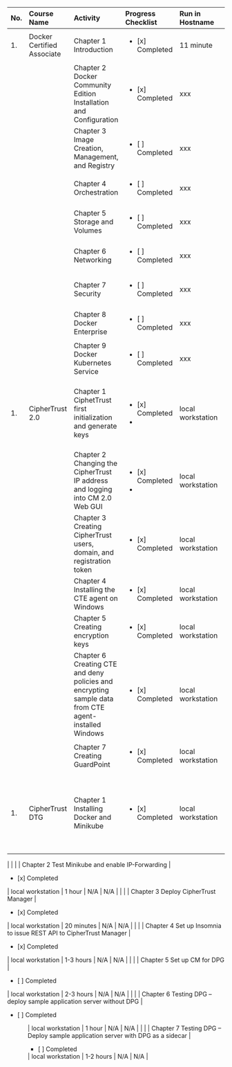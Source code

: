 | No. |  Course Name | Activity | Progress Checklist | Run in Hostname | Duration  | Notes  | Prerequisites |
|:-----|:--------------|:----------|:----------|:----------|:-----------|:--------|:---------------|
| 1. | Docker Certified Associate | Chapter 1 Introduction | <ul><li>[x] Completed</li></ul> | 11 minute |  day | Login Account presales-msi.outlook.com | Cloud Guru |
|   |  | Chapter 2 Docker Community Edition Installation and Configuration | <ul><li>[x] Completed</li></ul> | xxx |  3 hours 15 minute | N/A | N/A |
|   |  | Chapter 3 Image Creation, Management, and Registry | <ul><li>[ ] Completed</li></ul> | xxx |  3 hours 15 minute | N/A | N/A |
|   |  | Chapter 4 Orchestration | <ul><li>[ ] Completed</li></ul> | xxx |  3 hours  | N/A | N/A |
|   |  | Chapter 5 Storage and Volumes | <ul><li>[ ] Completed</li></ul> | xxx |  2 hours | N/A | N/A |
|   |  | Chapter 6 Networking | <ul><li>[ ] Completed</li></ul> | xxx |  2 hour | N/A | N/A |
|   |  | Chapter 7 Security | <ul><li>[ ] Completed</li></ul> | xxx |  1 hour | N/A | N/A |
|   |  | Chapter 8 Docker Enterprise | <ul><li>[ ] Completed</li></ul> | xxx |  2 hours  | N/A | N/A |
|   |  | Chapter 9 Docker Kubernetes Service | <ul><li>[ ] Completed</li></ul> | xxx |  3 hours  | N/A | N/A |
| 1. | CipherTrust 2.0 | Chapter 1 CiphetTrust first initialization and generate keys | <ul><li>[x] Completed <li></ul> | local workstation |  30 minutes | Inisialisasi awal CipherTrust dan generate keypair sebagai requirement SSH ke CipherTrust Manager | N/A |
|   |  | Chapter 2 Changing the CipherTrust IP address and logging into CM 2.0 Web GUI | <ul><li>[x] Completed<li></ul> | local workstation |  30 minutes | N/A | N/A |
|   |  | Chapter 3 Creating CipherTrust users, domain, and registration token | <ul><li>[x] Completed</li><ul> | local workstation |  1 hour | N/A | N/A |
|   |  | Chapter 4 Installing the CTE agent on Windows | <ul><li>[x] Completed</li></ul> | local workstation |  30 minutes  | N/A | N/A |
|   |  | Chapter 5 Creating encryption keys | <ul><li>[x] Completed</li></ul> | local workstation |  20 minutes | N/A | N/A |
|   |  | Chapter 6 Creating CTE and deny policies and encrypting sample data from CTE agent-installed Windows |<ul><li>[x] Completed</li></ul> | local workstation |  1 hour | N/A | N/A |
|   |  | Chapter 7 Creating GuardPoint | <ul><li>[x] Completed</li></ul> | local workstation |  10 minutes | N/A | N/A |
| 1. | CipherTrust DTG | Chapter 1 Installing Docker and Minikube | <ul><li>[x] Completed</li></ul> | local workstation |  1-2 hours | N/A | 16GB RAM, VMware workstation/player, Admin privilege on Windows laptop, Ubuntu 22.04.1 LTS ISO, Insomnia REST API client, CM ISO
 |
|   |  | Chapter 2 Test Minikube and enable IP-Forwarding | <ul><li>[x] Completed</li></ul> | local workstation |  1 hour | N/A | N/A |
|   |  | Chapter 3 Deploy CipherTrust Manager | <ul><li>[x] Completed</li></ul> | local workstation |  20 minutes | N/A | N/A |
|   |  | Chapter 4 Set up Insomnia to issue REST API to CipherTrust Manager | <ul><li>[x] Completed</li></ul> | local workstation |  1-3 hours  | N/A | N/A |
|   |  | Chapter 5 Set up CM for DPG | <ul><li>[ ] Completed</li></ul> | local workstation | 2-3 hours | N/A | N/A |
|   |  | Chapter 6 Testing DPG – deploy sample application server without DPG | <ul><li>[ ] Completed</li><ul> | local workstation |  1 hour | N/A | N/A |
|   |  | Chapter 7 Testing DPG – Deploy sample application server with DPG as a sidecar | <ul><li>[ ] Completed</li></ul> | local workstation |  1-2 hours | N/A | N/A |